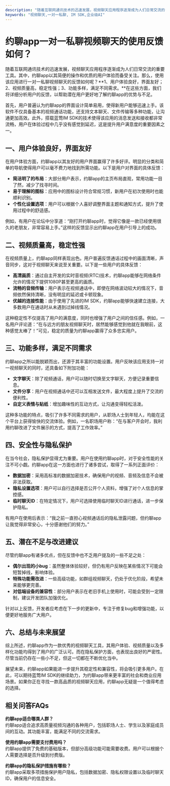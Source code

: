 ```yaml
---
description: "随着互联网通讯技术的迅速发展，视频聊天应用程序逐渐成为人们日常交流的重要工具。其中，约聊app以其简便的操作和优质的用户体验而备受关注。那么，使用该应用进行一对一私聊视频聊天的反馈如何呢？**1、用户体验良好，界面友好；2、视频质量高，稳定性强；3、功能多样，满足不同需求。**在这些方面，我们将详细分析用户的反馈，以帮助潜在用户更好地了解约聊app的优势与不足。"
keywords: "视频聊天,一对一私聊, IM SDK,企业级AI"
---
```

# 约聊app一对一私聊视频聊天的使用反馈如何？

随着互联网通讯技术的迅速发展，视频聊天应用程序逐渐成为人们日常交流的重要工具。其中，约聊app以其简便的操作和优质的用户体验而备受关注。那么，使用该应用进行一对一私聊视频聊天的反馈如何呢？**1、用户体验良好，界面友好；2、视频质量高，稳定性强；3、功能多样，满足不同需求。**在这些方面，我们将详细分析用户的反馈，以帮助潜在用户更好地了解约聊app的优势与不足。

首先，用户普遍认为约聊app的界面设计简单易用，使得新用户能够迅速上手。该软件不仅具备基本的视频通话功能，还支持文本聊天、文件传输等多种功能，让沟通更加高效。此外，搭载蓝莺IM SDK的技术使得该应用的消息发送和接收都非常流畅，用户在体验过程中几乎没有感觉到延迟，这是提升用户满意度的重要因素之一。

## **一、用户体验良好，界面友好**

在用户体验方面，约聊app以其友好的用户界面赢得了许多好评。明显的分类和简单的导航使得用户可以毫不费力地找到所需功能。以下是用户对界面的具体反馈：

- **简洁明了的布局**：大部分用户表示，约聊app的主页布局直观，常用功能一目了然，减少了找寻时间。
- **易于理解的图标**：应用中的图标设计符合常规习惯，新用户在初次使用时也能顺利识别。
- **个性化设置选项**：用户可以根据个人喜好调整界面主题和通知方式，提升了使用过程中的舒适感。

例如，有用户在论坛中分享道：“刚打开约聊app时，觉得它像是一款已经使用很久的老朋友，非常容易上手。”这样的反馈显示出约聊app在用户引导上的成功。

## **二、视频质量高，稳定性强**

在视频质量上，约聊app同样表现出色。用户普遍反馈通话过程中的画面清晰，声音同步，这对于视频聊天来说至关重要。以下是一些用户的具体反馈：

- **高清画质**：通过自主开发的实时音视频(RTC)技术，约聊app能够在网络条件允许的情况下提供1080P甚至更高的画质。
- **流畅的音频传输**：用户表示在视频通话中，即使在网络波动较大的情况下，音频依然保持清晰，没有明显的延迟或卡顿现象。
- **优越的连接性能**：由于使用了先进的IM SDK，约聊app能够快速建立连接，大多数用户在通话时从未遇到过掉线情况。

这种稳定性不仅提高了用户的满意度，同时也增强了用户之间的信任感。例如，一名用户评论道：“在与远方的朋友视频聊天时，居然能够感觉到他就在我眼前，这种感觉太棒了！”可见，稳定的质量为约聊app赢得了众多忠实用户。

## **三、功能多样，满足不同需求**

约聊app之所以能脱颖而出，还源于其丰富的功能设置。用户反映该应用支持一对一视频聊天的同时，还具备如下附加功能：

- **文字聊天**：除了视频通话，用户可以随时切换至文字聊天，方便记录重要信息。
- **文件分享**：用户在视频通话中还可以互相发送文件，最大程度上提升了交流的便利性。
- **自定义表情与贴纸**：增加趣味性的互动方式，让沟通变得轻松活泼。

这种多功能的特点，吸引了许多不同需求的用户，从职场人士到年轻人，均能在这个平台上获得愉快的交流体验。例如，一名职场用户称：“在与客户开会时，我利用约聊改进了文件展示的方式，提高了工作效率。”

## **四、安全性与隐私保护**

在当今社会，隐私保护显得尤为重要。用户在使用约聊app时，对于安全性能的关注不可小觑。约聊app在这一方面也进行了诸多尝试，取得了一系列正面评价：

- **数据加密**：采用高标准的数据加密技术，确保用户的视频、音频及信息不会被非法获取。
- **隐私设置选项**：用户可以自行选择是否公开个人资料，增强了对个人信息的掌控感。
- **临时聊天ID**：在特定情况下，用户可选择使用临时聊天ID进行通话，进一步保护隐私。

有用户在使用后表示：“我之前一直担心视频通话后的隐私泄露问题，但约聊app让我觉得非常安心，十分感谢他们的努力。”

## **五、潜在不足与改进建议**

尽管约聊app有诸多优点，但在反馈中也不乏用户提及的一些不足之处：

- **偶尔出现的小bug**：虽然整体体验较好，但仍有用户反映在某些情况下可能会短暂掉线，影响体验。
- **特殊功能需改进**：一些高级功能，如群组视频聊天，仍处于优化阶段，希望未来能够更完善。
- **对低端设备的兼容性**：部分用户表示在老旧手机上使用时，可能会受到一定限制，建议开发团队加强优化。

针对以上反馈，开发者应考虑在下一步的更新中，专注于修复bug和增强功能，以便更好地服务广大用户。

## **六、总结与未来展望**

综上所述，约聊app作为一款优秀的视频聊天工具，其用户体验、视频质量以及多样化功能均得到了用户的广泛认可。而在隐私保护方面，也表现出良好的严密性。尽管当前仍存在一些小不足，但这一切都在不断优化当中。

展望未来，约聊app如果能进一步提升其稳定性和兼容性，将会吸引更多用户。在此，可以期待蓝莺IM SDK的继续助力，为约聊app带来更丰富的社会和商业应用场景。如果你正在寻找一款高品质的视频聊天应用，约聊app无疑是一个值得考虑的选择。

## 相关问答FAQs

**约聊app适合哪类人群？**  
约聊app适合追求高质量视频沟通的各种用户，包括职场人士、学生以及家庭成员间的互动。其功能丰富，能满足不同的交流需求。

**使用约聊app需要支付费用吗？**  
约聊app提供了免费的基础版本，但部分高级功能可能需要收费。用户可以根据个人需要选择是否升级到付费版。

**约聊app的隐私保护措施有哪些？**  
约聊app采取多项措施保护用户隐私，包括数据加密、隐私权限设置以及临时聊天ID，确保用户的信息安全。
